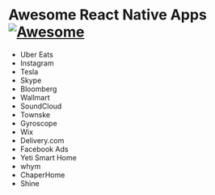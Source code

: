 # Awesome React Native Apps [![Awesome](https://cdn.rawgit.com/sindresorhus/awesome/d7305f38d29fed78fa85652e3a63e154dd8e8829/media/badge.svg)](https://github.com/sindresorhus/awesome)

- Uber Eats
- Instagram
- Tesla
- Skype
- Bloomberg
- Wallmart
- SoundCloud
- Townske
- Gyroscope
- Wix
- Delivery.com
- Facebook Ads
- Yeti Smart Home
- whym
- ChaperHome
- Shine
